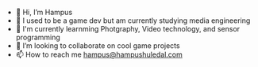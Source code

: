 - 👋 Hi, I’m Hampus
- :space_invader: I used to be a game dev but am currently studying media engineering
- 🌱 I'm currently learnming Photgraphy, Video technology, and sensor programming
- 💞️ I’m looking to collaborate on cool game projects
- 📫 How to reach me hampus@hampushuledal.com

<!---
HaNaK0/HaNaK0 is a ✨ special ✨ repository because its `README.md` (this file) appears on your GitHub profile.
You can click the Preview link to take a look at your changes.
--->
